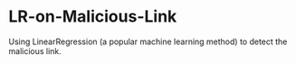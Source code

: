 # LR-on-Malicious-Link
Using LinearRegression (a popular machine learning method) to detect the malicious link.
